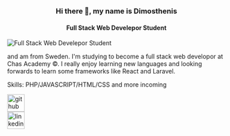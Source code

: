 ### <h3 align="center">Hi there 👋, my name is Dimosthenis</h3>
#### <p align="center">Full Stack Web Develepor Student</p>
![<p align="center">Full Stack Web Develepor Student</p>](https://i.imgur.com/vPSB4fO.png)

and am from Sweden. I'm studying to become a full stack web developor at Chas Academy ©. I really enjoy learning new languages and looking forwards to learn some frameworks like React and Laravel.

Skills: PHP/JAVASCRIPT/HTML/CSS and more incoming



[<img src='https://cdn.jsdelivr.net/npm/simple-icons@3.0.1/icons/github.svg' alt='github' height='40'>](https://github.com/Albatraoz12)  
[<img src='https://cdn.jsdelivr.net/npm/simple-icons@3.0.1/icons/linkedin.svg' alt='linkedin' height='40'>](https://www.linkedin.com/in/dimosthenis-emmanouil-4ba731207/)  

<!-- ### Hi there 👋

I'm Dimosthenis and am from Sweden, and I'm studying to become a full stack web developor at Chas Academy ©. I really enjoy learning new languages and looking forwards to learn some frameworks like React and Laravel.


[![Anurag's GitHub stats](https://github-readme-stats.vercel.app/api?username=Albatraoz12)](https://github.com/anuraghazra/github-readme-stats) -->

<!--
**Albatraoz12/Albatraoz12** is a ✨ _special_ ✨ repository because its `README.md` (this file) appears on your GitHub profile.

Here are some ideas to get you started:

- 🔭 I’m currently working on ...
- 🌱 I’m currently learning ...
- 👯 I’m looking to collaborate on ...
- 🤔 I’m looking for help with ...
- 💬 Ask me about ...
- 📫 How to reach me: ...
- 😄 Pronouns: ...
- ⚡ Fun fact: ...
-->
